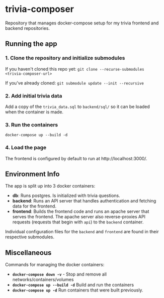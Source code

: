 
# trivia-composer
Repository that manages docker-compose setup for my trivia frontend and backend repositories.

## Running the app

### 1. Clone the repository and initialize submodules

If you haven't cloned this repo yet:
`git clone --recurse-submodules <trivia-composer-url>`

If you've already cloned:
`git submodule update --init --recursive`

### 2. Add initial trivia data
Add a copy of the `trivia_data.sql` to `backend/sql/` so it can be loaded when the container is made.

### 3. Run the containers
`docker-compose up --build -d`

### 4. Load the page
The frontend is configured by default to run at http://localhost:3000/.

## Environment Info
The app is split up into 3 docker containers:
 * **db**: Runs postgres. Is initialized with trivia questions.
 * **backend**: Runs an API server that handles authentication and fetching data for the frontend.
 * **frontend**: Builds the frontend code and runs an apache server that serves the frontend. The apache server also reverse-proxies API requests (requests that begin with `api`) to the `backend` container.

Individual configuration files for the `backend` and `frontend` are found in their respective submodules.

## Miscellaneous
Commands for managing the docker containers:
 * **`docker-compose down -v`** - Stop and remove all networks/containers/volumes
 * **`docker-compose up --build -d`** Build and run the containers
 * **`docker-compose up -d`** Run containers that were built previously.